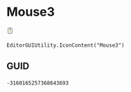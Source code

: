 # Mouse3
![](/img/Mouse3.png)

``` CSharp
EditorGUIUtility.IconContent("Mouse3")
```
## GUID
```
-3160165257368643693
```
